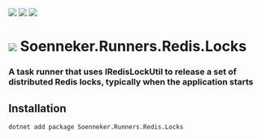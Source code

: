 ﻿[![](https://img.shields.io/nuget/v/soenneker.runners.redis.locks.svg?style=for-the-badge)](https://www.nuget.org/packages/soenneker.runners.redis.locks/)
[![](https://img.shields.io/github/actions/workflow/status/soenneker/soenneker.runners.redis.locks/publish-package.yml?style=for-the-badge)](https://github.com/soenneker/soenneker.runners.redis.locks/actions/workflows/publish-package.yml)
[![](https://img.shields.io/nuget/dt/soenneker.runners.redis.locks.svg?style=for-the-badge)](https://www.nuget.org/packages/soenneker.runners.redis.locks/)

# ![](https://user-images.githubusercontent.com/4441470/224455560-91ed3ee7-f510-4041-a8d2-3fc093025112.png) Soenneker.Runners.Redis.Locks
### A task runner that uses IRedisLockUtil to release a set of distributed Redis locks, typically when the application starts

## Installation

```
dotnet add package Soenneker.Runners.Redis.Locks
```
